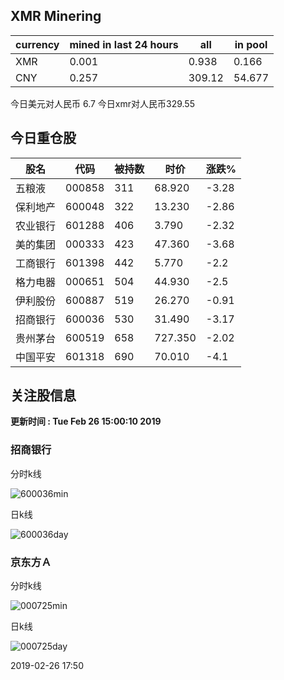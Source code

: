 ## XMR Minering

|currency|mined in last 24 hours|all|in pool|
|---|---|---|---|
|XMR|0.001|0.938|0.166|
|CNY|0.257|309.12|54.677|

今日美元对人民币 6.7	今日xmr对人民币329.55


## 今日重仓股 

|股名|代码|被持数|时价|涨跌%|
|---|---|---|---|---|
|五粮液|000858|311|68.920|-3.28|
|保利地产|600048|322|13.230|-2.86|
|农业银行|601288|406|3.790|-2.32|
|美的集团|000333|423|47.360|-3.68|
|工商银行|601398|442|5.770|-2.2|
|格力电器|000651|504|44.930|-2.5|
|伊利股份|600887|519|26.270|-0.91|
|招商银行|600036|530|31.490|-3.17|
|贵州茅台|600519|658|727.350|-2.02|
|中国平安|601318|690|70.010|-4.1|

## 关注股信息
**更新时间 : Tue Feb 26 15:00:10 2019**
### 招商银行 
分时k线

![600036min](http://image.sinajs.cn/newchart/min/n/sh600036.gif)

日k线

![600036day](http://image.sinajs.cn/newchart/daily/n/sh600036.gif)

### 京东方Ａ 
分时k线

![000725min](http://image.sinajs.cn/newchart/min/n/sz000725.gif)

日k线

![000725day](http://image.sinajs.cn/newchart/daily/n/sz000725.gif)

2019-02-26 17:50